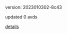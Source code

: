 version: 2023010302-8c43

updated 0 avds

[details](https://github.com/0x74f917491bfa7ebfa379/ali_avd_db/blob/master/change_log/2023/01/03/02/8c43.txt)